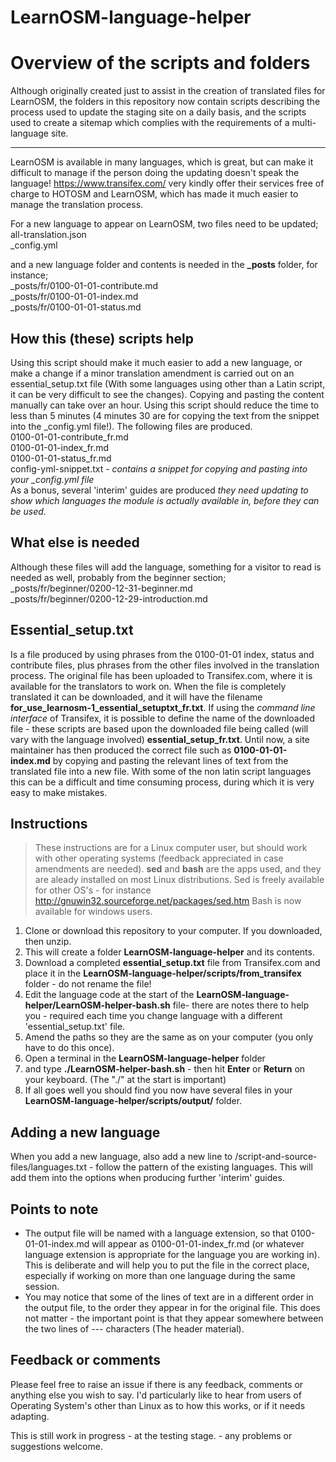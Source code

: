 # LearnOSM-language-helper

Overview of the scripts and folders
==================================


Although originally created just to assist in the creation of translated files for LearnOSM, the folders in this repository now contain scripts describing the process used to update the staging site on a daily basis, and the scripts used to create a sitemap which complies with the requirements of a multi-language site.  

--------------------------

LearnOSM is available in many languages, which is great, but can make it difficult to manage if the person doing the updating doesn't speak the language! <https://www.transifex.com/> very kindly offer their services free of charge to HOTOSM and LearnOSM, which has made it much easier to manage the translation process.  

For a new language to appear on LearnOSM, two files need to be updated;  
  all-translation.json   
  _config.yml  

and a new language folder and contents is needed in the **_posts** folder, for instance;  
  _posts/fr/0100-01-01-contribute.md  
  _posts/fr/0100-01-01-index.md  
  _posts/fr/0100-01-01-status.md  


How this (these) scripts help
--------------------------

Using this script should make it much easier to add a new language, or make a change if a minor translation amendment is carried out on an essential_setup.txt file (With some languages using other than a Latin script, it can be very difficult to see the changes). Copying and pasting the content manually can take over an hour. Using this script should reduce the time to less than 5 minutes (4 minutes 30 are for copying the text from the snippet into the _config.yml file!). The following files are produced.  
  0100-01-01-contribute_fr.md  
  0100-01-01-index_fr.md  
  0100-01-01-status_fr.md  
  config-yml-snippet.txt - *contains a snippet for copying and pasting into your _config.yml file*  
As a bonus, several 'interim' guides are produced *they need updating to show which languages the module is actually available in, before they can be used.*  

What else is needed
-------------------  
Although these files will add the language, something for a visitor to read is needed as well, probably from the beginner section;  
  _posts/fr/beginner/0200-12-31-beginner.md  
  _posts/fr/beginner/0200-12-29-introduction.md  


Essential_setup.txt
-------------------
Is a file produced by using phrases from the 0100-01-01 index, status and contribute files, plus phrases from the other files involved in the translation process. The original file has been uploaded to Transifex.com, where it is available for the translators to work on. When the file is completely translated it can be downloaded, and it will have the filename **for_use_learnosm-1_essential_setuptxt_fr.txt**. If using the *command line interface* of Transifex, it is possible to define the name of the downloaded file - these scripts are based upon the downloaded file being called (will vary with the language involved) **essential_setup_fr.txt**. Until now, a site maintainer has then produced the correct file such as **0100-01-01-index.md** by copying and pasting the relevant lines of text from the translated file into a new file. With some of the non latin script languages this can be a difficult and time consuming process, during which it is very easy to make mistakes.  

Instructions
------------
>These instructions are for a Linux computer user, but should work with other operating systems (feedback appreciated in case amendments are needed). **sed** and **bash** are the apps used, and they are aleady installed on most Linux distributions. Sed is freely available for other OS's - for instance <http://gnuwin32.sourceforge.net/packages/sed.htm> Bash is now available for windows users.   

1. Clone or download this repository to your computer. If you downloaded, then unzip.  
2. This will create a folder **LearnOSM-language-helper** and its contents.  
3. Download a completed **essential_setup.txt** file from Transifex.com and place it in the **LearnOSM-language-helper/scripts/from_transifex** folder - do not rename the file!  
4. Edit the language code at the start of the **LearnOSM-language-helper/LearnOSM-helper-bash.sh**  file- there are notes there to help you - required each time you change language with a different 'essential_setup.txt' file.  
5. Amend the paths so they are the same as on your computer (you only have to do this once).  
6. Open a terminal in the **LearnOSM-language-helper** folder  
7. and type **./LearnOSM-helper-bash.sh** - then hit **Enter** or **Return** on your keyboard. (The "./" at the start is important)  
8. If all goes well you should find you now have several files in your **LearnOSM-language-helper/scripts/output/** folder.  

Adding a new language
---------------------
When you add a new language, also add a new line to /script-and-source-files/languages.txt - follow the pattern of the existing languages. This will add them into the options when producing further 'interim' guides.  

Points to note
--------------
* The output file will be named with a language extension, so that 0100-01-01-index.md will appear as 0100-01-01-index_fr.md (or whatever language extension is appropriate for the language you are working in). This is deliberate and will help you to put the file in the correct place, especially if working on more than one language during the same session.  
* You may notice that some of the lines of text are in a different order in the output file, to the order they appear in for the original file. This does not matter - the important point is that they appear somewhere between the two lines of --- characters (The header material).  

Feedback or comments
--------------------
Please feel free to raise an issue if there is any feedback, comments or anything else you wish to say. I'd particularly like to hear from users of Operating System's other than Linux as to how this works, or if it needs adapting.


This is still work in progress - at the testing stage. - any problems or suggestions welcome.  
